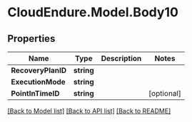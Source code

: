 # CloudEndure.Model.Body10
## Properties

Name | Type | Description | Notes
------------ | ------------- | ------------- | -------------
**RecoveryPlanID** | **string** |  | 
**ExecutionMode** | **string** |  | 
**PointInTimeID** | **string** |  | [optional] 

[[Back to Model list]](../README.md#documentation-for-models) [[Back to API list]](../README.md#documentation-for-api-endpoints) [[Back to README]](../README.md)

